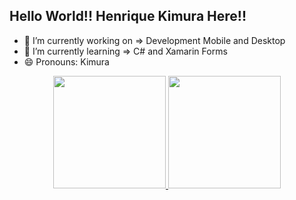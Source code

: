 <h2>Hello World!! Henrique Kimura Here!! </h2>

- 🔭 I’m currently working on => Development Mobile and Desktop 
- 🌱 I’m currently learning => C# and Xamarin Forms
- 😄 Pronouns: Kimura 


<div align="center">
  <a href="https://github.com/HenriqueKKimura">
  <img height="180em" src="https://github-readme-stats.vercel.app/api?username=HenriqueKKimura&show_icons=true&theme=tokyonight&include_all_commits=true&count_private=true"/>
  <img height="180em" src="https://github-readme-stats.vercel.app/api/top-langs/?username=HenriqueKKimura&layout=compact&langs_count=7&theme=tokyonight"/>
</div>
